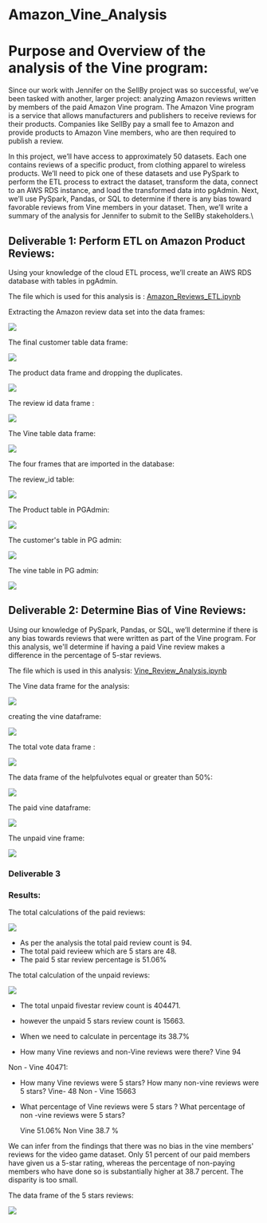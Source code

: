 # Amazon_Vine_Analysis

# Purpose and Overview of the analysis of the Vine program:

Since our work with Jennifer on the SellBy project was so successful, we’ve been tasked with another, larger project: analyzing Amazon reviews written by members of the paid Amazon Vine program. The Amazon Vine program is a service that allows manufacturers and publishers to receive reviews for their products. Companies like SellBy pay a small fee to Amazon and provide products to Amazon Vine members, who are then required to publish a review.

In this project, we’ll have access to approximately 50 datasets. Each one contains reviews of a specific product, from clothing apparel to wireless products. We’ll need to pick one of these datasets and use PySpark to perform the ETL process to extract the dataset, transform the data, connect to an AWS RDS instance, and load the transformed data into pgAdmin. Next, we’ll use PySpark, Pandas, or SQL to determine if there is any bias toward favorable reviews from Vine members in your dataset. Then, we’ll write a summary of the analysis for Jennifer to submit to the SellBy stakeholders.\


## Deliverable 1: Perform ETL on Amazon Product Reviews:


Using your knowledge of the cloud ETL process, we’ll create an AWS RDS database with tables in pgAdmin.

The file which is used for this analysis is : [Amazon_Reviews_ETL.ipynb](https://github.com/urvish7/Amazon_Vine_Analysis/blob/main/Amazon_Reviews_ETL.ipynb)


Extracting the Amazon review data set into the data frames:

![](https://github.com/urvish7/Amazon_Vine_Analysis/blob/main/ScreenShots/Dev1/Amazonreviewdataframe.png)


The final customer table data frame:

![](https://github.com/urvish7/Amazon_Vine_Analysis/blob/main/ScreenShots/Dev1/customer_table.png)

The product data frame and dropping the duplicates.

![](https://github.com/urvish7/Amazon_Vine_Analysis/blob/main/ScreenShots/Dev1/Product_id_title.png)

The review id data frame :

![](https://github.com/urvish7/Amazon_Vine_Analysis/blob/main/ScreenShots/Dev1/review_id_table.png)

The Vine table data frame:

![](https://github.com/urvish7/Amazon_Vine_Analysis/blob/main/ScreenShots/Dev1/vine_table.png)

The four frames that are imported in the database:

The review_id table:

![](https://github.com/urvish7/Amazon_Vine_Analysis/blob/main/ScreenShots/Dev1/review_table_pgadmin.png)


The Product table in PGAdmin:

![](https://github.com/urvish7/Amazon_Vine_Analysis/blob/main/ScreenShots/Dev1/product_table_pgadmin.png)


The customer's table in PG admin:

![](https://github.com/urvish7/Amazon_Vine_Analysis/blob/main/ScreenShots/Dev1/customer_table_pgadmin.png)


The vine table in PG admin:

![](https://github.com/urvish7/Amazon_Vine_Analysis/blob/main/ScreenShots/Dev1/vine_table_pgadmin.png)


## Deliverable 2: Determine Bias of Vine Reviews:

Using our knowledge of PySpark, Pandas, or SQL, we’ll determine if there is any bias towards reviews that were written as part of the Vine program. For this analysis, we'll determine if having a paid Vine review makes a difference in the percentage of 5-star reviews.

The file which is used in this analysis: [Vine_Review_Analysis.ipynb](https://github.com/urvish7/Amazon_Vine_Analysis/blob/main/Vine_Review_Analysis.ipynb)

The Vine data frame for the analysis: 

![](https://github.com/urvish7/Amazon_Vine_Analysis/blob/main/ScreenShots/Dev2/vine_dataframe.png)

creating the vine dataframe:

![](https://github.com/urvish7/Amazon_Vine_Analysis/blob/main/ScreenShots/Dev2/vine_show.png)

The total vote data frame :

![](https://github.com/urvish7/Amazon_Vine_Analysis/blob/main/ScreenShots/Dev2/votecount.png)

The data frame of the helpfulvotes equal or greater than 50%:

![](https://github.com/urvish7/Amazon_Vine_Analysis/blob/main/ScreenShots/Dev2/helpful_totalvotes.png)

The paid vine dataframe:

![](https://github.com/urvish7/Amazon_Vine_Analysis/blob/main/ScreenShots/Dev2/paid_vine_review.png)

The unpaid vine frame:

![](https://github.com/urvish7/Amazon_Vine_Analysis/blob/main/ScreenShots/Dev2/unpaid_vine_review.png)

### Deliverable 3
### Results:


The total calculations of the paid reviews:

![](https://github.com/urvish7/Amazon_Vine_Analysis/blob/main/ScreenShots/Dev2/total_paidreview_count-percentage.png)



- As per the analysis the total paid review count is 94.
- The total paid revieew which are 5 stars are 48.
- The paid 5 star review percentage is 51.06%



The total calculation of the unpaid reviews:

![](https://github.com/urvish7/Amazon_Vine_Analysis/blob/main/ScreenShots/Dev2/unpaid_review_count-percentage.png)

 - The total unpaid fivestar review count is 404471.
 -  however the unpaid 5 stars review count is 15663. 
 -  When we need to calculate in percentage its 38.7%




 - How many Vine reviews and non-Vine reviews were there?
   Vine 94
  
Non - Vine 40471:
  - How many Vine reviews were 5 stars? How many non-vine reviews were 5 stars?
    Vine- 48
    Non - Vine 15663
    
  - What percentage of Vine reviews were 5 stars ? What percentage of non -vine reviews  were 5 stars?
  
    Vine 51.06%
    Non Vine 38.7 % 
    
    
We can infer from the findings that there was no bias in the vine members' reviews for the video game dataset. Only 51 percent of our paid members have given us a 5-star rating, whereas the percentage of non-paying members who have done so is substantially higher at 38.7 percent. The disparity is too small.
    
 The data frame of the 5 stars reviews:

![](https://github.com/urvish7/Amazon_Vine_Analysis/blob/main/ScreenShots/Dev2/vine5star_dataframe.png)













